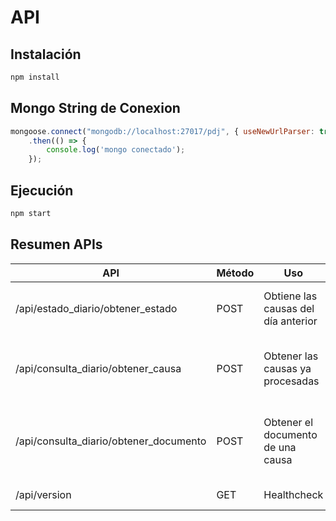 # API

## Instalación

```bash
npm install 
```


## Mongo String de Conexion

```javascript
mongoose.connect("mongodb://localhost:27017/pdj", { useNewUrlParser: true })
    .then(() => {
        console.log('mongo conectado');
    });
```


## Ejecución

```bash
npm start 
```

## Resumen APIs

| API | Método  | Uso | Parámetros |
| ------------- | ------------- | ------------- | ------------- |
| /api/estado_diario/obtener_estado | POST | Obtiene las causas del día anterior | usuario: usuario pdj, password: clave pdj |
| /api/consulta_diario/obtener_causa | POST  | Obtener las causas ya procesadas  | usuario: id usuario, uuid: uuid del documento |
| /api/consulta_diario/obtener_documento | POST  | Obtener el documento de una causa | uuid: id de documento obtenido de los metodos anteriores |
|/api/version | GET | Healthcheck | sin parametros |
